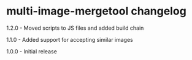 # multi-image-mergetool changelog
1.2.0 - Moved scripts to JS files and added build chain

1.1.0 - Added support for accepting similar images

1.0.0 - Initial release
